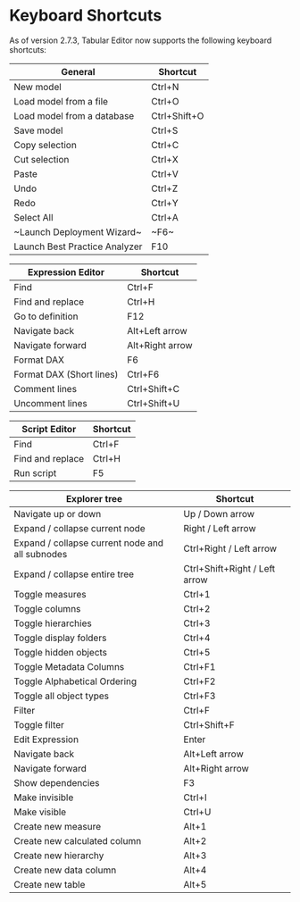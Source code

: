 ﻿# Keyboard Shortcuts

As of version 2.7.3, Tabular Editor now supports the following keyboard shortcuts:

|General|Shortcut|
|---|---|
|New model|Ctrl+N|
|Load model from a file|Ctrl+O|
|Load model from a database|Ctrl+Shift+O|
|Save model|Ctrl+S|
|Copy selection|Ctrl+C|
|Cut selection|Ctrl+X|
|Paste|Ctrl+V|
|Undo|Ctrl+Z|
|Redo|Ctrl+Y|
|Select All|Ctrl+A|
|~Launch Deployment Wizard~|~F6~|
|Launch Best Practice Analyzer|F10|

|Expression Editor|Shortcut|
|---|---|
|Find|Ctrl+F|
|Find and replace|Ctrl+H|
|Go to definition|F12|
|Navigate back|Alt+Left arrow|
|Navigate forward|Alt+Right arrow|
|Format DAX|F6|
|Format DAX (Short lines)|Ctrl+F6|
|Comment lines|Ctrl+Shift+C|
|Uncomment lines|Ctrl+Shift+U|

|Script Editor|Shortcut|
|---|---|
|Find|Ctrl+F|
|Find and replace|Ctrl+H|
|Run script|F5|

|Explorer tree|Shortcut|
|---|---|
|Navigate up or down|Up / Down arrow|
|Expand / collapse current node|Right / Left arrow|
|Expand / collapse current node and all subnodes|Ctrl+Right / Left arrow|
|Expand / collapse entire tree|Ctrl+Shift+Right / Left arrow|
|Toggle measures|Ctrl+1|
|Toggle columns|Ctrl+2|
|Toggle hierarchies|Ctrl+3|
|Toggle display folders|Ctrl+4|
|Toggle hidden objects|Ctrl+5|
|Toggle Metadata Columns|Ctrl+F1|
|Toggle Alphabetical Ordering|Ctrl+F2|
|Toggle all object types|Ctrl+F3|
|Filter|Ctrl+F|
|Toggle filter|Ctrl+Shift+F|
|Edit Expression|Enter|
|Navigate back|Alt+Left arrow|
|Navigate forward|Alt+Right arrow|
|Show dependencies|F3|
|Make invisible|Ctrl+I|
|Make visible|Ctrl+U|
|Create new measure|Alt+1|
|Create new calculated column|Alt+2|
|Create new hierarchy|Alt+3|
|Create new data column|Alt+4|
|Create new table|Alt+5|
